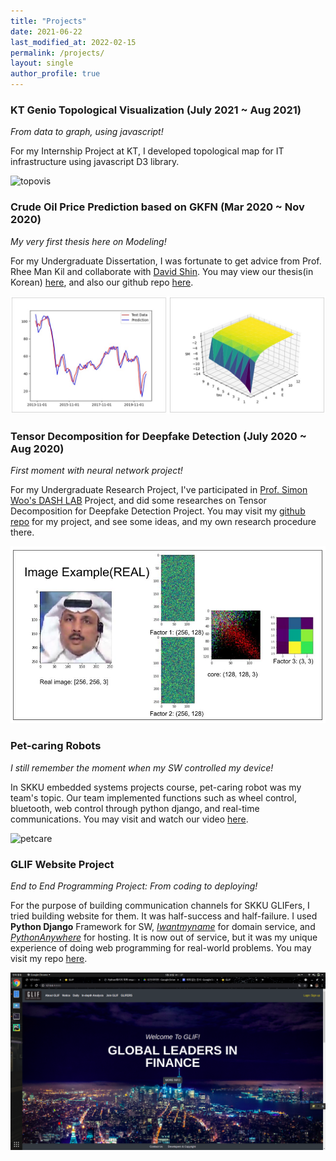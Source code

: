 ```yaml
---
title: "Projects"
date: 2021-06-22
last_modified_at: 2022-02-15
permalink: /projects/
layout: single
author_profile: true
---
```


### KT Genio Topological Visualization (July 2021 ~ Aug 2021)

*From data to graph, using javascript!*

For my Internship Project at KT, I developed topological map for IT infrastructure using javascript D3 library.


![topovis](/assets/images/about/topovis.gif)



### Crude Oil Price Prediction based on GKFN (Mar 2020 ~ Nov 2020)

*My very first thesis here on Modeling!*

For my Undergraduate Dissertation, I was fortunate to get advice from Prof. Rhee Man Kil and collaborate with [David Shin](https://github.com/davidshyn1). You may view our thesis(in Korean) [here](https://github.com/dongminkim0220/Oil-Price-Prediction-Project/blob/master/%EA%B0%80%EC%9A%B0%EC%8B%9C%EC%95%88%20%EC%BB%A4%EB%84%90%20%EB%84%A4%ED%8A%B8%EC%9B%8C%ED%81%AC%EB%A5%BC%20%EC%9D%B4%EC%9A%A9%ED%95%9C%20%EC%9B%90%EC%9C%A0%EA%B0%80%EA%B2%A9%EC%98%88%EC%B8%A1(%EC%84%B1%EA%B7%A0%EA%B4%80%EB%8C%80%ED%95%99%EA%B5%90%20%EA%B9%80%EB%8F%99%EB%AF%BC%2C%20%EC%8B%A0%EC%84%B1%EA%B5%AD).pdf), and also our github repo [here](https://github.com/dongminkim0220/Oil-Price-Prediction-Project).

![gkfn](/assets/images/about/gkfn.jpg)



### Tensor Decomposition for Deepfake Detection (July 2020 ~ Aug 2020)

*First moment with neural network project!*

For my Undergraduate Research Project, I've participated in [Prof. Simon Woo's DASH LAB](https://dash-lab.github.io/About/) Project, and did some researches on Tensor Decomposition for Deepfake Detection Project. You may visit my [github repo](https://github.com/dongminkim0220/Deepfake_with_tensor_decomposition) for my project, and see some ideas, and my own research procedure there.

![tedcmp](/assets/images/about/tedcmp.jpg)



### Pet-caring Robots

*I still remember the moment when my SW controlled my device!*

In SKKU embedded systems projects course, pet-caring robot was my team's topic. Our team implemented functions such as wheel control, bluetooth, web control through python django, and real-time communications. You may visit and watch our video [here](https://drive.google.com/file/d/1-Zy1u3YFXNShyjKSyJK_40nSqBsFRG7h/view).

![petcare](/assets/images/about/petcare.gif)



### GLIF Website Project

*End to End Programming Project: From coding to deploying!*

For the purpose of building communication channels for SKKU GLIFers, I tried building website for them. It was half-success and half-failure. I used **Python Django** Framework for SW, *[Iwantmyname](https://iwantmyname.com/)* for domain service, and *[PythonAnywhere](https://www.pythonanywhere.com/)* for hosting. It is now out of service, but it was my unique experience of doing web programming for real-world problems. You may visit my repo [here](https://github.com/dongminkim0220/GLIF_Website_Project).

![glif](/assets/images/about/glif.png)

